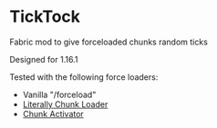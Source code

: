 # TickTock
Fabric mod to give forceloaded chunks random ticks

Designed for 1.16.1

Tested with the following force loaders:
 - Vanilla "/forceload"
 - [Literally Chunk Loader](https://www.curseforge.com/minecraft/mc-mods/literally-chunk-loader)
 - [Chunk Activator](https://www.curseforge.com/minecraft/mc-mods/chunk-activator)
